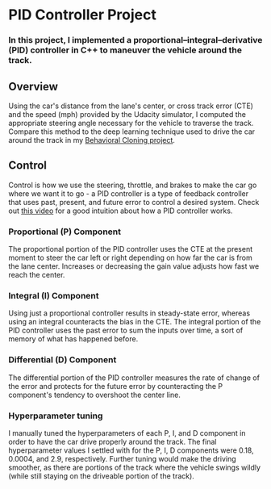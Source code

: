 # **PID Controller Project** 

### In this project, I implemented a proportional–integral–derivative (PID) controller in C++ to maneuver the vehicle around the track.

## Overview
Using the car's distance from the lane's center, or cross track error (CTE) and the speed (mph) provided by the Udacity simulator, I computed the appropriate steering angle necessary for the vehicle to traverse the track. Compare this method to the deep learning technique used to drive the car around the track in my [Behavioral Cloning project](https://github.com/jissac/SDCND/tree/master/Term1/Behavioral_Cloning).

## Control
Control is how we use the steering, throttle, and brakes to make the car go where we want it to go - a PID controller is a type of feedback controller that uses past, present, and future error to control a desired system. Check out [this video](https://www.youtube.com/watch?v=wkfEZmsQqiA) for a good intuition about how a PID controller works. 

### Proportional (P) Component
The proportional portion of the PID controller uses the CTE at the present moment to steer the car left or right depending on how far the car is from the lane center. Increases or decreasing the gain value adjusts how fast we reach the center. 

### Integral (I) Component
Using just a proportional controller results in steady-state error, whereas using an integral counteracts the bias in the CTE. The integral portion of the PID controller uses the past error to sum the inputs over time, a sort of memory of what has happened before. 

### Differential (D) Component
The differential portion of the PID controller measures the rate of change of the error and protects for the future error by counteracting the P component's tendency to overshoot the center line.

### Hyperparameter tuning
I manually tuned the hyperparameters of each P, I, and D component in order to have the car drive properly around the track. The final hyperparameter values I settled with for the P, I, D components were 0.18, 0.0004, and 2.9, respectively. Further tuning would make the driving smoother, as there are portions of the track where the vehicle swings wildly (while still staying on the driveable portion of the track).
